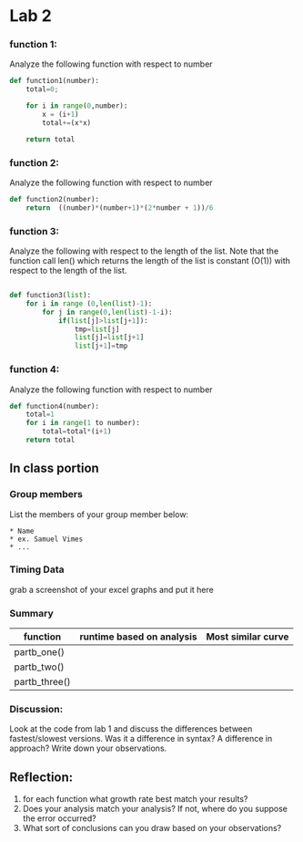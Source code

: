 # Lab 2


### function 1:

Analyze the following function with respect to number

```python
def function1(number):
	total=0;

	for i in range(0,number):
		x = (i+1)
		total+=(x*x)

	return total
```

### function 2:

Analyze the following function with respect to number

```python
def function2(number):
	return  ((number)*(number+1)*(2*number + 1))/6

```

### function 3:

Analyze the following with respect to the length of the list.  Note that the function call len() which returns the length of the list is constant (O(1)) with respect to the length of the list.
```python

def function3(list):
	for i in range (0,len(list)-1):
		for j in range(0,len(list)-1-i):
			if(list[j]>list[j+1]):
				tmp=list[j]
				list[j]=list[j+1]
				list[j+1]=tmp

```
### function 4:

Analyze the following function with respect to number

```python
def function4(number):
	total=1
	for i in range(1 to number):
		total=total*(i+1)
	return total
```


## In class portion


### Group members
List the members of your group member below:

	* Name 
	* ex. Samuel Vimes
	* ...

### Timing Data

grab a screenshot of your excel graphs and put it here


### Summary 
|function| runtime based on analysis | Most similar curve | 
|---|---|---|
|partb_one()|  |  |
|partb_two()|   |   |
|partb_three()|   |   |


### Discussion:

Look at the code from lab 1 and discuss the differences between fastest/slowest versions. Was it a difference in syntax? A difference in approach?  Write down your observations.


## Reflection:

1. for each function what growth rate best match your results?
2. Does your analysis match your analysis?  If not, where do you suppose the error occurred?
3. What sort of conclusions can you draw based on your observations?


